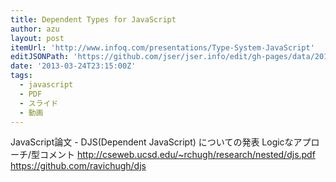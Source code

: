 ```yaml
---
title: Dependent Types for JavaScript
author: azu
layout: post
itemUrl: 'http://www.infoq.com/presentations/Type-System-JavaScript'
editJSONPath: 'https://github.com/jser/jser.info/edit/gh-pages/data/2013/03/index.json'
date: '2013-03-24T23:15:00Z'
tags:
  - javascript
  - PDF
  - スライド
  - 動画
---
```

JavaScript論文 - DJS(Dependent JavaScript) についての発表
Logicなアプローチ/型コメント
http://cseweb.ucsd.edu/~rchugh/research/nested/djs.pdf
https://github.com/ravichugh/djs
